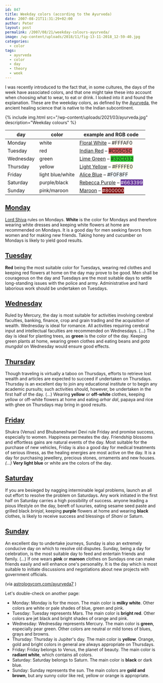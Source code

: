 ```yaml
---
id: 847
title: Weekday colors (according to the Ayurveda)
date: 2007-08-21T11:31:29+02:00
author: Peter
layout: post
permalink: /2007/08/21/weekday-colours-ayurveda/
image: /wp-content/uploads/2018/11/fig-13-11-2018_12-59-40.jpg
categories:
  - color
tags:
  - ayurveda
  - color
  - day
  - theory
  - week
---
```

I was recently introduced to the fact that, in some cultures, the days of the week have associated colors, and that one might take these into account when choosing what to wear, to eat or drink. I looked into it and found the explanation. These are the weekday colors, as defined by the [Ayurveda](http://en.wikipedia.org/wiki/Ayurveda), the ancient healing science that is native to the Indian subcontinent. 

{% include img.html
src="/wp-content/uploads/2021/03/ayurveda.jpg"
description="Weekday colours"
%}

| day       | color            | example and RGB code                                                                                                                              |
|-----------|------------------|---------------------------------------------------------------------------------------------------------------------------------------------------|
| Monday    | white            | [Floral White](https://toolstud.io/color/rgb.php?title=FloralWhite&hex_rgb=FFFAF0) – <span style="background: #FFFAF0">#FFFAF0</span>             |
| Tuesday   | red              | [Indian Red](https://toolstud.io/color/rgb.php?title=IndianRed&hex_rgb=CD5C5C) – <span style="background: #CD5C5C">#CD5C5C</span>                 |
| Wednesday | green            | [Lime Green](https://toolstud.io/color/rgb.php?title=LimeGreen&hex_rgb=32CD32) – <span style="background: #32CD32">#32CD32</span>                 |
| Thursday  | yellow           | [Light Yellow](https://toolstud.io/color/rgb.php?title=LightYellow&hex_rgb=FFFFE0) – <span style="background: #FFFFE0">#FFFFE0</span>             |
| Friday    | light blue/white | [Alice Blue](https://toolstud.io/color/rgb.php?title=AliceBlue&hex_rgb=F0F8FF) – <span style="background: #F0F8FF">#F0F8FF</span>                 |
| Saturday  | purple/black     | [Rebecca Purple](https://toolstud.io/color/rgb.php?title=RebeccaPurple&hex_rgb=663399) – <span style="background: #663399; color: #FFF">#663399</span> |
| Sunday    | pink/maroon      | [Maroon](https://toolstud.io/color/rgb.php?title=Maroon&hex_rgb=800000) – <span style="background: #800000; color: #FFF">#800000</span>           |


## [Monday](/2007/08/21/what-to-wear-on-monday/)

[Lord Shiva](https://en.wikipedia.org/wiki/Shiva) rules on Mondays. **White** is the color for Mondays and therefore wearing white dresses and keeping white flowers at home are recommended on Mondays. It is a good day for men seeking favors from women and for making new friends. Taking honey and cucumber on Mondays is likely to yield good results.

## [Tuesday](/2007/08/21/what-to-wear-on-tuesday/)

**Red** being the most suitable color for Tuesdays, wearing red clothes and keeping red flowers at home on the day may prove to be good. Men shall be courageous on the day and Tuesdays are the most suitable days to settle long-standing issues with the police and army. Administrative and hard laborious work should be undertaken on Tuesdays.

## [Wednesday](/2007/08/21/what-to-wear-on-wednesday/)

Ruled by Mercury, the day is most suitable for activities involving cerebral faculties, banking, finance, crop and grain trading and the acquisition of wealth. Wednesday is ideal for romance. All activities requiring cerebral input and intellectual faculties are recommended on Wednesdays. (&#8230;) The day is ideal for planting trees, as **green** is the color of the day. Keeping green plants at home, wearing green clothes and eating beans and <em>gota mungdal</em> on Wednesday would ensure good effects.

## [Thursday](/2007/08/21/what-to-wear-on-thursday/)

Though traveling is virtually a taboo on Thursdays, efforts to retrieve lost wealth and articles are expected to succeed if undertaken on Thursdays. Thursday is an excellent day to join any educational institute or to begin any academic pursuits; such activities should, however, be undertaken in the first half of the day. (&#8230;) Wearing **yellow** or **off-white** clothes, keeping yellow or off-white flowers at home and eating <em>arhar dal</em>, papaya and rice with ghee on Thursdays may bring in good results.

## [Friday](/2007/08/21/what-to-wear-on-friday/)

Shukra (Venus) and Bhubaneshwari Devi rule Friday and promise success, especially to women. Happiness permeates the day. Friendship blossoms and effortless gains are natural events of the day. Most suitable for the purchase of new vehicles, Friday is also a good day for medical treatments of serious illness, as the healing energies are most active on the day. It is a day for purchasing jewellery, precious stones, ornaments and new houses. <em>(&#8230;) </em>**Very light blue** or white are the colors of the day.

## [Saturday](/2007/08/21/what-to-wear-on-saturday/)

If you are besieged by nagging interminable legal problems, launch an all out effort to resolve the problem on Saturdays. Any work initiated in the first half on Saturday carries a high possibility of success. anyone leading a pious lifestyle on the day, bereft of luxuries, eating sesame seed paste and grilled black <em>brinjal</em>, keeping **purple** flowers at home and wearing **black** clothes, is likely to receive success and blessings of <em>Shani</em> or Saturn.

## [Sunday](/2007/08/21/what-to-wear-on-sunday/)

An excellent day to undertake journeys, Sunday is also an extremely conducive day on which to resolve old disputes. Sunday, being a day for celebration, is the most suitable day to feed and entertain friends and family. (...) If one wears **pink** or **maroon** clothes on Sundays one can make friends easily and will enhance one's personality. It is the day which is most suitable to initiate discussions and negotiations about new projects with government officials.

(via [astrologycom.com/ayurveda7](https://www.astrologycom.com/ayurveda7.html) )

Let's double-check on another page:

* Monday: Monday is for the moon. The main color is <strong>milky white</strong>. Other colors are white or pale shades of blue, green and pink.
* Tuesday: Tuesday represents Mars. The main color is <strong>bright red</strong>. Other colors are jet black and bright shades of orange and pink.
* Wednesday: Wednesday represents Mercury. The main color is <strong>green</strong>, especially pear green. Other colors are neutral or mild tones of blues, grays and browns.
* Thursday: Thursday is Jupiter's day. The main color is <strong>yellow</strong>. Orange, gold and bright colors in general are always appropriate on Thursdays.
* Friday: Friday belongs to Venus, the planet of beauty. The main color is <strong>radiant white</strong>, which contains all colors.
* Saturday: Saturday belongs to Saturn. The main color is <strong>black</strong> or dark blue.
* Sunday: Sunday represents the sun. The main colors are <strong>gold and brown</strong>, but any sunny color like red, yellow or orange is appropriate.

